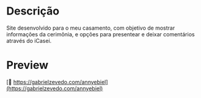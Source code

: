 # Descrição
Site desenvolvido para o meu casamento, com objetivo de mostrar informações da cerimônia, e opções para presentear e deixar comentários através do iCasei.

# Preview
[🔗 https://gabrielzevedo.com/annyebiel](https://gabrielzevedo.com/annyebiel)
